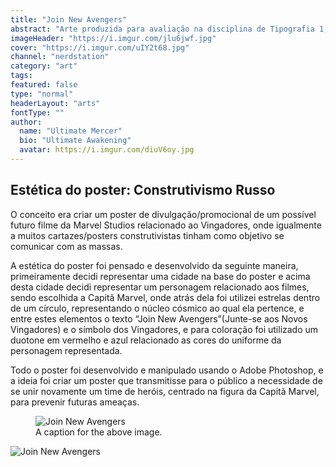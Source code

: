 ```yaml
---
title: "Join New Avengers"
abstract: "Arte produzida para avaliação na disciplina de Tipografia 1, do curso de Design Digital."
imageHeader: "https://i.imgur.com/jlu6jwf.jpg"
cover: "https://i.imgur.com/uIY2t68.jpg"
channel: "nerdstation"
category: "art"
tags:
featured: false
type: "normal"
headerLayout: "arts"
fontType: ""
author:
  name: "Ultimate Mercer"
  bio: "Ultimate Awakening"
  avatar: https://i.imgur.com/diuV6oy.jpg
---
```


## **Estética do poster: Construtivismo Russo**

O conceito era criar um poster de divulgação/promocional de um possível futuro filme da Marvel Studios relacionado ao Vingadores, onde igualmente a muitos cartazes/posters construtivistas tinham como objetivo se comunicar com as massas.

A estética do poster foi pensado e desenvolvido da seguinte maneira, primeiramente decidi representar uma cidade na base do poster e acima desta cidade decidi representar um personagem relacionado aos filmes, sendo escolhida a Capitã Marvel, onde atrás dela foi utilizei estrelas dentro de um círculo, representando o núcleo cósmico ao qual ela pertence, e entre estes elementos o texto “Join New Avengers”(Junte-se aos Novos Vingadores) e o símbolo dos Vingadores, e para coloração foi utilizado um duotone em vermelho e azul relacionado as cores do uniforme da personagem representada.

Todo o poster foi desenvolvido e manipulado usando o Adobe Photoshop, e a ideia foi criar um poster que transmitisse para o público a necessidade de se unir novamente um time de heróis, centrado na figura da Capitã Marvel, para prevenir futuras ameaças.

<figure class="figure">
  <img src="https://i.imgur.com/jlu6jwf.jpg" class="figure-img img-fluid mb-1" alt="Join New Avengers">
  <figcaption class="figure-caption">A caption for the above image.</figcaption>
</figure>

<img src="https://i.imgur.com/SG2navJ.jpg"
     alt="Join New Avengers"
     class="img-fluid" />
